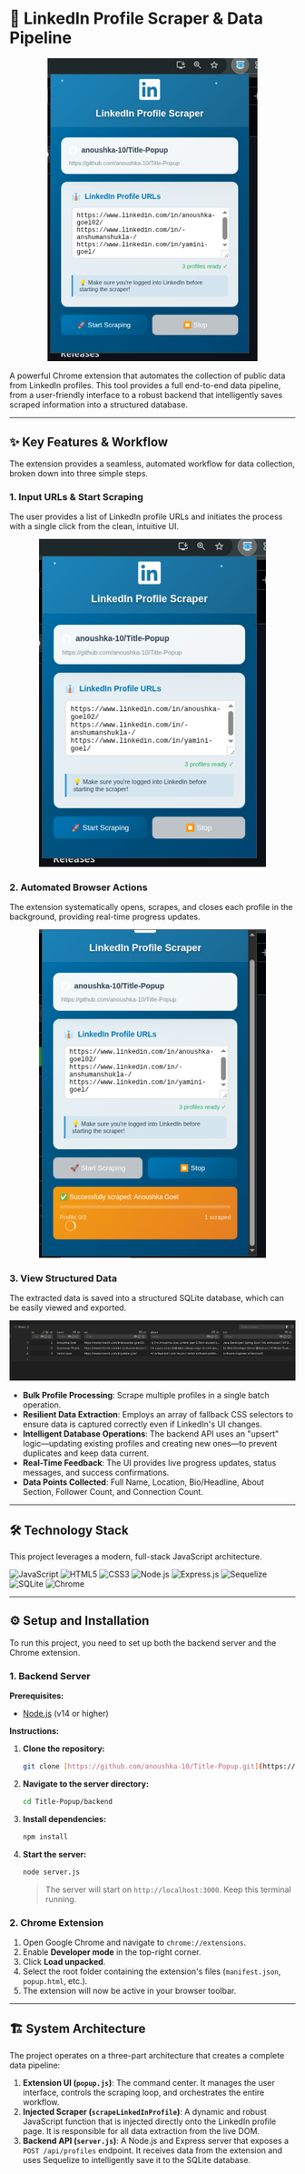 # 🚀 LinkedIn Profile Scraper & Data Pipeline

<p align="center">
  <img src="https://raw.githubusercontent.com/anoushka-10/Title-Popup/main/images/image1.png" alt="Extension UI" width="370"/>
</p>

A powerful Chrome extension that automates the collection of public data from LinkedIn profiles. This tool provides a full end-to-end data pipeline, from a user-friendly interface to a robust backend that intelligently saves scraped information into a structured database.

---

## ✨ Key Features & Workflow

The extension provides a seamless, automated workflow for data collection, broken down into three simple steps.

### 1. Input URLs & Start Scraping
The user provides a list of LinkedIn profile URLs and initiates the process with a single click from the clean, intuitive UI.

<p align="center">
  <img src="https://raw.githubusercontent.com/anoushka-10/Title-Popup/main/images/image1.png" alt="Extension UI" width="400"/>
</p>

### 2. Automated Browser Actions
The extension systematically opens, scrapes, and closes each profile in the background, providing real-time progress updates.

<p align="center">
  <img src="https://raw.githubusercontent.com/anoushka-10/Title-Popup/main/images/image3.png" alt="Running Extension" width="400"/>
</p>

### 3. View Structured Data
The extracted data is saved into a structured SQLite database, which can be easily viewed and exported.

<p align="center">
  <img src="https://raw.githubusercontent.com/anoushka-10/Title-Popup/main/images/image2.png" alt="Database View" width="600"/>
</p>

-   **Bulk Profile Processing**: Scrape multiple profiles in a single batch operation.
-   **Resilient Data Extraction**: Employs an array of fallback CSS selectors to ensure data is captured correctly even if LinkedIn's UI changes.
-   **Intelligent Database Operations**: The backend API uses an "upsert" logic—updating existing profiles and creating new ones—to prevent duplicates and keep data current.
-   **Real-Time Feedback**: The UI provides live progress updates, status messages, and success confirmations.
-   **Data Points Collected**: Full Name, Location, Bio/Headline, About Section, Follower Count, and Connection Count.

---

## 🛠️ Technology Stack

This project leverages a modern, full-stack JavaScript architecture.

<p align="left">
  <img src="https://img.shields.io/badge/JavaScript-F7DF1E?style=for-the-badge&logo=javascript&logoColor=black" alt="JavaScript"/>
  <img src="https://img.shields.io/badge/HTML5-E34F26?style=for-the-badge&logo=html5&logoColor=white" alt="HTML5"/>
  <img src="https://img.shields.io/badge/CSS3-1572B6?style=for-the-badge&logo=css3&logoColor=white" alt="CSS3"/>
  <img src="https://img.shields.io/badge/Node.js-339933?style=for-the-badge&logo=nodedotjs&logoColor=white" alt="Node.js"/>
  <img src="https://img.shields.io/badge/Express.js-000000?style=for-the-badge&logo=express&logoColor=white" alt="Express.js"/>
  <img src="https://img.shields.io/badge/Sequelize-52B0E7?style=for-the-badge&logo=sequelize&logoColor=white" alt="Sequelize"/>
  <img src="https://img.shields.io/badge/SQLite-003B57?style=for-the-badge&logo=sqlite&logoColor=white" alt="SQLite"/>
  <img src="https://img.shields.io/badge/Google%20Chrome-4285F4?style=for-the-badge&logo=googlechrome&logoColor=white" alt="Chrome"/>
</p>

---

## ⚙️ Setup and Installation

To run this project, you need to set up both the backend server and the Chrome extension.

### 1. Backend Server

**Prerequisites:**
-   [Node.js](https://nodejs.org/) (v14 or higher)

**Instructions:**
1.  **Clone the repository:**
    ```bash
    git clone [https://github.com/anoushka-10/Title-Popup.git](https://github.com/anoushka-10/Title-Popup.git)
    ```
2.  **Navigate to the server directory:**
    ```bash
    cd Title-Popup/backend 
    ```
3.  **Install dependencies:**
    ```bash
    npm install
    ```
4.  **Start the server:**
    ```bash
    node server.js
    ```
    > The server will start on `http://localhost:3000`. Keep this terminal running.

### 2. Chrome Extension

1.  Open Google Chrome and navigate to `chrome://extensions`.
2.  Enable **Developer mode** in the top-right corner.
3.  Click **Load unpacked**.
4.  Select the root folder containing the extension's files (`manifest.json`, `popup.html`, etc.).
5.  The extension will now be active in your browser toolbar.

---

## 🏗️ System Architecture

The project operates on a three-part architecture that creates a complete data pipeline:

1.  **Extension UI (`popup.js`)**: The command center. It manages the user interface, controls the scraping loop, and orchestrates the entire workflow.
2.  **Injected Scraper (`scrapeLinkedInProfile`)**: A dynamic and robust JavaScript function that is injected directly onto the LinkedIn profile page. It is responsible for all data extraction from the live DOM.
3.  **Backend API (`server.js`)**: A Node.js and Express server that exposes a `POST /api/profiles` endpoint. It receives data from the extension and uses Sequelize to intelligently save it to the SQLite database.
